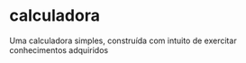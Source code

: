 # calculadora
Uma calculadora simples, construída com intuito de exercitar conhecimentos adquiridos
